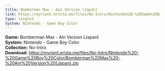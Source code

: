 ```yaml
---
title: Bomberman Max - Ain Version (Japan)
link: https://myrient.erista.me/files/No-Intro/Nintendo%20-%20Game%20Boy%20Color/Bomberman%20Max%20-%20Ain%20Version%20(Japan).zip
type: single1
System: Nintendo - Game Boy Color
---
```

<b>Game:</b> Bomberman Max - Ain Version (Japan)<br>
<b>System:</b> Nintendo - Game Boy Color<br>
<b>Collection:</b> No-Intro<br>
<b>Download:</b> https://myrient.erista.me/files/No-Intro/Nintendo%20-%20Game%20Boy%20Color/Bomberman%20Max%20-%20Ain%20Version%20(Japan).zip